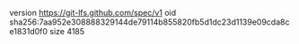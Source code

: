 version https://git-lfs.github.com/spec/v1
oid sha256:7aa952e308888329144de79114b855820fb5d1dc23d1139e09cda8ce1831d0f0
size 4185
